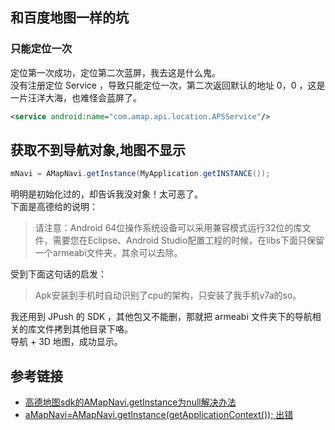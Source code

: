 ##  和百度地图一样的坑
### 只能定位一次
定位第一次成功，定位第二次蓝屏，我去这是什么鬼。  
没有注册定位 Service ，导致只能定位一次，第二次返回默认的地址 0，0 ，这是一片汪洋大海，也难怪会蓝屏了。
```xml
<service android:name="com.amap.api.location.APSService"/>
```

## 获取不到导航对象,地图不显示
```java
mNavi = AMapNavi.getInstance(MyApplication.getINSTANCE());
```
明明是初始化过的，却告诉我没对象！太可恶了。  
下面是高德给的说明：
> 请注意：Android 64位操作系统设备可以采用兼容模式运行32位的库文件，需要您在Eclipse、Android Studio配置工程的时候，在libs下面只保留一个armeabi文件夹，其余可以去除。  

受到下面这句话的启发：
> Apk安装到手机时自动识别了cpu的架构，只安装了我手机v7a的so。

我还用到 JPush 的 SDK ，其他包又不能删，那就把 armeabi 文件夹下的导航相关的库文件拷到其他目录下咯。  
导航 + 3D 地图，成功显示。



## 参考链接
- [高德地图sdk的AMapNavi.getInstance为null解决办法](http://www.cnblogs.com/xdao/p/gaode_map.html)
- [aMapNavi=AMapNavi.getInstance(getApplicationContext()); 出错](http://lbsbbs.amap.com/forum.php?mod=viewthread&tid=10578&highlight=AMapNavi.getInstance)
